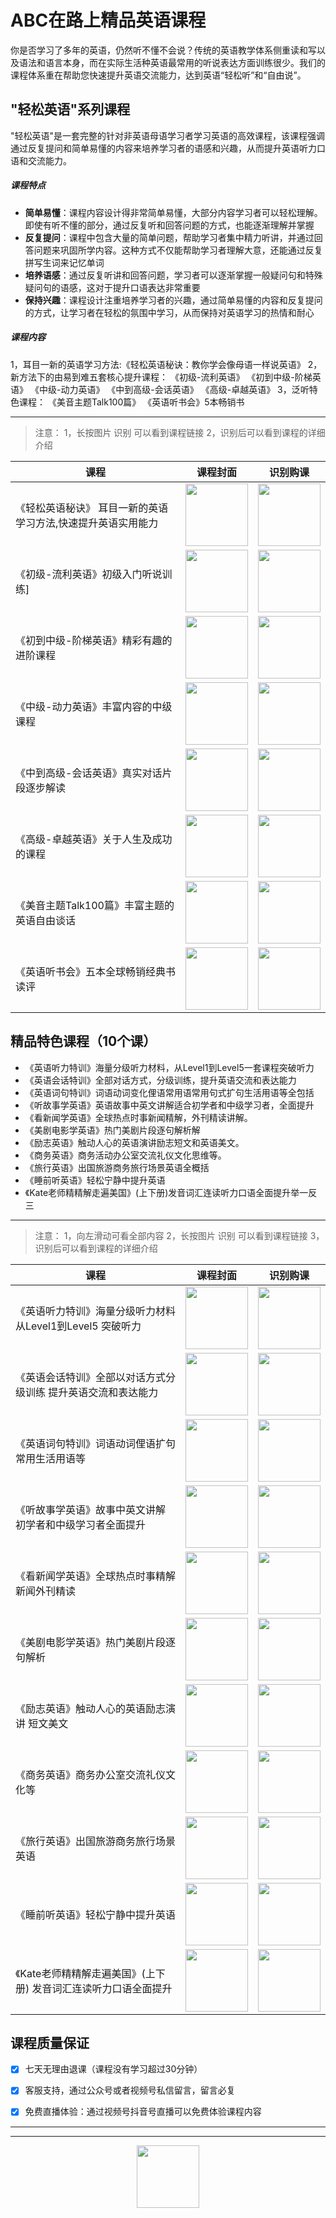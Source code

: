 <!--
**ABContheway/ABContheway** is a ✨ _special_ ✨ repository because its `README.md` (this file) appears on your GitHub profile.

Here are some ideas to get you started:

- 🔭 I’m currently working on ...
- 🌱 I’m currently learning ...
- 👯 I’m looking to collaborate on ...
- 🤔 I’m looking for help with ...
- 💬 Ask me about ...
- 📫 How to reach me: ...
- 😄 Pronouns: ...
- ⚡ Fun fact: ...
-->

# ABC在路上精品英语课程

你是否学习了多年的英语，仍然听不懂不会说？传统的英语教学体系侧重读和写以及语法和语言本身，而在实际生活种英语最常用的听说表达方面训练很少。我们的课程体系重在帮助您快速提升英语交流能力，达到英语“轻松听”和“自由说”。
## "轻松英语"系列课程
"轻松英语"是一套完整的针对非英语母语学习者学习英语的高效课程，该课程强调通过反复提问和简单易懂的内容来培养学习者的语感和兴趣，从而提升英语听力口语和交流能力‌。
#####  课程特点‌
- **简单易懂**‌：课程内容设计得非常简单易懂，大部分内容学习者可以轻松理解。即使有听不懂的部分，通过反复听和回答问题的方式，也能逐渐理解并掌握‌
- **反复提问**‌：课程中包含大量的简单问题，帮助学习者集中精力听讲，并通过回答问题来巩固所学内容。这种方式不仅能帮助学习者理解大意，还能通过反复拼写生词来记忆单词‌
- **培养语感**‌：通过反复听讲和回答问题，学习者可以逐渐掌握一般疑问句和特殊疑问句的语感，这对于提升口语表达非常重要‌
- **保持兴趣**‌：课程设计注重培养学习者的兴趣，通过简单易懂的内容和反复提问的方式，让学习者在轻松的氛围中学习，从而保持对英语学习的热情和耐心‌


#####  课程内容
1，耳目一新的英语学习方法:《轻松英语秘诀：教你学会像母语一样说英语》
2，新方法下的由易到难五套核心提升课程：
《初级-流利英语》
《初到中级-阶梯英语》
《中级-动力英语》
《中到高级-会话英语》
《高级-卓越英语》
3，泛听特色课程：
《美音主题Talk100篇》
《英语听书会》5本畅销书


---


> 注意：
1，长按图片 识别 可以看到课程链接
2，识别后可以看到课程的详细介绍



| 课程                                    | 课程封面                   |识别购课  |
| ------------------------------------------- | ---------------------- | ---------------------- | 
|《轻松英语秘诀》 耳目一新的英语学习方法,快速提升英语实用能力| <img src="https://mmecoa.qpic.cn/mmecoa_png/iaSSPqxcbRHPMEZCA2yDTY9ibBWXNgia6EgFvlAuLxk9zORyJaYTRHhrIWfmYWicE3fl1icElIn74l47YejDbvJX88w/640?wx_fmt=png&amp;from=appmsg" style="width: 100px;"> |<img src="https://mmecoa.qpic.cn/mmecoa_png/iaSSPqxcbRHO83ibAibCB692om0FjdKLFG3zhib5a2XL4BdKadJ2IpXWt5qaeIHZpe2tsyzZibJicmmjYdce8Cbib1rlg/640?wx_fmt=png&amp;from=appmsg" style="width: 100px;"> |
|《初级-流利英语》初级入门听说训练]| <img src="https://mmecoa.qpic.cn/mmecoa_jpg/iaSSPqxcbRHPMEZCA2yDTY9ibBWXNgia6EgmibUicjR9iaDq1DS4ZwWG4KpJ2QBGeSlSpcWb0XibYlmC2RCmwkmqxdBHg/640?wx_fmt=jpeg&amp;from=appmsg" style="width: 100px;"> | <img src="https://mmecoa.qpic.cn/mmecoa_png/iaSSPqxcbRHO83ibAibCB692om0FjdKLFG3RgicFlygalUjJq533WSdL63mGcrbZic1NQzEcFZ2OK5qEmWu189DrHPQ/640?wx_fmt=png&from=appmsg" style="width: 100px;"> |
|《初到中级-阶梯英语》精彩有趣的进阶课程| <img src="https://mmecoa.qpic.cn/mmecoa_jpg/iaSSPqxcbRHPMEZCA2yDTY9ibBWXNgia6EgFJPjJEUCKNyyLibZgcuiaBKK8gZ6Yn4UcCVXEZehTX6mTZgicavnugaQg/640?wx_fmt=jpeg&amp;from=appmsg" style="width: 100px;"> | <img src="https://mmecoa.qpic.cn/mmecoa_png/iaSSPqxcbRHO83ibAibCB692om0FjdKLFG31zqPEOjV1dJqrdHSp2CVjicHZ8T3srKJZPHkHTVCmNR1oskMl3NFvTg/640?wx_fmt=png&amp;from=appmsg" style="width: 100px;"> |
|《中级-动力英语》丰富内容的中级课程| <img src="https://mmecoa.qpic.cn/mmecoa_jpg/iaSSPqxcbRHPMEZCA2yDTY9ibBWXNgia6EgtiaUQsDaYJd16e6eYMV0VzvwIx91tKLUbDd7zYOEsUvgShiaBtuWJKNQ/640?wx_fmt=jpeg&amp;from=appmsg" style="width: 100px;"> | <img src="https://mmecoa.qpic.cn/mmecoa_png/iaSSPqxcbRHO83ibAibCB692om0FjdKLFG31zqPEOjV1dJqrdHSp2CVjicHZ8T3srKJZPHkHTVCmNR1oskMl3NFvTg/640?wx_fmt=png&amp;from=appmsg" style="width: 100px;"> |
|《中到高级-会话英语》真实对话片段逐步解读| <img src="https://mmecoa.qpic.cn/mmecoa_jpg/iaSSPqxcbRHPMEZCA2yDTY9ibBWXNgia6EgroFCZyDfcib5NnoktJk8YSibd4Ta9CIrQGRibRBNK5jL1LibibqDT1fTkpg/640?wx_fmt=jpeg&amp;from=appmsg" style="width: 100px;"> |<img src="https://mmecoa.qpic.cn/mmecoa_png/iaSSPqxcbRHO83ibAibCB692om0FjdKLFG3FQ1mDTvu7f1HpuO9hVA1yctV4vDxWLia4Xdyx8vRD3qKkK3dXBw9dww/640?wx_fmt=png&amp;from=appmsg" style="width: 100px;"> |
|《高级-卓越英语》关于人生及成功的课程| <img src="https://mmecoa.qpic.cn/mmecoa_jpg/iaSSPqxcbRHPMEZCA2yDTY9ibBWXNgia6EgictibS9lGyu5Mrc7LWicZA7ZOy3f50iaNHibpZxxUwv8P0VFULHbONxlF1w/640?wx_fmt=jpeg&amp;from=appmsg" style="width: 100px;"> |<img src="https://mmecoa.qpic.cn/mmecoa_png/iaSSPqxcbRHO83ibAibCB692om0FjdKLFG3yDTMqwfSp6Ceficq9hvRibTo7zTL94HS8ntGKtHSdD9lHgAz7kric2MXA/640?wx_fmt=png&amp;from=appmsg" style="width: 100px;"> |
|《美音主题Talk100篇》丰富主题的英语自由谈话| <img src="https://mmecoa.qpic.cn/mmecoa_jpg/iaSSPqxcbRHO83ibAibCB692om0FjdKLFG3pf5U097PQsvblPYCwqtefurV2MwgMMBTZrIjzlp5hfVyic0ibZacQY8g/640?wx_fmt=jpeg&amp;from=appmsg" style="width: 100px;"> |<img src="https://mmecoa.qpic.cn/mmecoa_png/iaSSPqxcbRHO83ibAibCB692om0FjdKLFG3tNvaiaBQPu2PBjOc7ibQ2Y3CF2s25NJR521Kq9hibHEiaib7ZCM705gb0dw/640?wx_fmt=png&amp;from=appmsg" style="width: 100px;"> |
|《英语听书会》五本全球畅销经典书读评| <img src="https://mmecoa.qpic.cn/mmecoa_jpg/iaSSPqxcbRHO83ibAibCB692om0FjdKLFG3AuOCXQt8vVGLDLFXiaTWJ4Fiaulrs2D90O1cevmh9jTG0JKTPVtMp3ibQ/640?wx_fmt=jpeg&amp;from=appmsg" style="width: 100px;"> |<img src="https://mmecoa.qpic.cn/mmecoa_png/iaSSPqxcbRHO83ibAibCB692om0FjdKLFG3c6ubhU9VQvg2XF6ngNgDibDBNnBwjvEicvibsZ2EsDcG5iceVfwbicMJD8Q/640?wx_fmt=png&amp;from=appmsg" style="width: 100px;"> |




##  精品特色课程（10个课）

- 《英语听力特训》海量分级听力材料，从Level1到Level5一套课程突破听力
- 《英语会话特训》全部对话方式，分级训练，提升英语交流和表达能力
- 《英语词句特训》词语动词变化俚语常用语常用句式扩句生活用语等全包括
- 《听故事学英语》英语故事中英文讲解适合初学者和中级学习者，全面提升
- 《看新闻学英语》全球热点时事新闻精解，外刊精读讲解。
- 《美剧电影学英语》热门美剧片段逐句解析解
- 《励志英语》触动人心的英语演讲励志短文和英语美文。
- 《商务英语》商务活动办公室交流礼仪文化思维等。
- 《旅行英语》出国旅游商务旅行场景英语全概括
- 《睡前听英语》轻松宁静中提升英语
- 《Kate老师精精解走遍美国》(上下册)发音词汇连读听力口语全面提升举一反三


---

> 注意：
1，向左滑动可看全部内容
2，长按图片 识别 可以看到课程链接
3，识别后可以看到课程的详细介绍


| 课程                                    | 课程封面                   |识别购课  |
| ------------------------- | ---------------------- | ---------------------- | 
|《英语听力特训》海量分级听力材料 从Level1到Level5 突破听力| <img src="https://mmecoa.qpic.cn/mmecoa_jpg/iaSSPqxcbRHO83ibAibCB692om0FjdKLFG3Jic7IwTdibewBAPHq8RCWcRNPv4iaicXjNJ5d06uVlZmNgIzskGiaRuA3nw/640?wx_fmt=jpeg&amp;from=appmsg" style="width: 100px;"> |<img src="https://mmecoa.qpic.cn/mmecoa_png/iaSSPqxcbRHO83ibAibCB692om0FjdKLFG3phqFKnmRErgqGbauvQMziaODwHGlYC81iakNvs2IicArxSytacZNu3NcA/640?wx_fmt=png&amp;from=appmsg" style="width: 100px;"> |
|《英语会话特训》全部以对话方式分级训练 提升英语交流和表达能力| <img src="https://mmecoa.qpic.cn/mmecoa_png/iaSSPqxcbRHO83ibAibCB692om0FjdKLFG35bb4Bu768ibPIXKCbS2fW102eTzicatG4E6YBVODIOoMQt4JicQhGpCSg/640?wx_fmt=png&amp;from=appmsg" style="width: 100px;"> |<img src="https://mmecoa.qpic.cn/mmecoa_png/iaSSPqxcbRHO83ibAibCB692om0FjdKLFG3zDu907wRG4wl8PdJ5VuJiblDUSgIwRTdEG5iaZjsGJRzkbNOTdEGDLIw/640?wx_fmt=png&amp;from=appmsg" style="width: 100px;"> |
|《英语词句特训》词语动词俚语扩句 常用生活用语等| <img src="https://mmecoa.qpic.cn/mmecoa_png/iaSSPqxcbRHO83ibAibCB692om0FjdKLFG398K4ylD8uodtTafORegbWt7a8Dc2P8sMrllOX63BzcxjM67CYhfKTw/640?wx_fmt=png&amp;from=appmsg" style="width: 100px;"> |<img src="https://mmecoa.qpic.cn/mmecoa_png/iaSSPqxcbRHO83ibAibCB692om0FjdKLFG3rsVdu2R9xdwYf4mn3JOl4UAasEud21ibVseUalf5jiaPcGrojOhW5iagQ/640?wx_fmt=png&amp;from=appmsg" style="width: 100px;"> |
|《听故事学英语》故事中英文讲解 初学者和中级学习者全面提升| <img src="https://mmecoa.qpic.cn/mmecoa_png/iaSSPqxcbRHO83ibAibCB692om0FjdKLFG3J30yjumavfyibrBNjaWtn6WIFib4EewazloZ9zbqceb8TmQU3K3bewCw/640?wx_fmt=png&amp;from=appmsg" style="width: 100px;"> |<img src="https://mmecoa.qpic.cn/mmecoa_png/iaSSPqxcbRHO83ibAibCB692om0FjdKLFG3DOPR7wCiclzl52lYricLpic3aicjNnDXmysv8KFWGg6C3twRZiagSvvdOjw/640?wx_fmt=png&amp;from=appmsg" style="width: 100px;"> |
|《看新闻学英语》全球热点时事精解 新闻外刊精读| <img src="https://mmecoa.qpic.cn/mmecoa_png/iaSSPqxcbRHO83ibAibCB692om0FjdKLFG3C6CEzWodHXeibsGZzYvVXzn3rhXWFIIzMwljOO0qtXN5icicdK3yuiblhg/640?wx_fmt=png&amp;from=appmsg" style="width: 100px;"> |<img src="https://mmecoa.qpic.cn/mmecoa_png/iaSSPqxcbRHO83ibAibCB692om0FjdKLFG3rZpJoomRDgd6vCe1Op5wlZ4ia46q9h34jq0QfyqknRfnydA2rDI7rMg/640?wx_fmt=png&amp;from=appmsg" style="width: 100px;"> |
|《美剧电影学英语》热门美剧片段逐句解析| <img src="https://mmecoa.qpic.cn/mmecoa_png/iaSSPqxcbRHO83ibAibCB692om0FjdKLFG3jqIvRVKXhE0EsiaQiciapeAMibjS91ic64F7GnvjePssk6iaHzAMKJphiaTYA/640?wx_fmt=png&amp;from=appmsg" style="width: 100px;"> |<img src="https://mmecoa.qpic.cn/mmecoa_png/iaSSPqxcbRHO83ibAibCB692om0FjdKLFG3HXMqC5YbhGZDbPI6sMbyCOicyjsuLyaQ63jsaLnMiagXbmqia0qC4lvTA/640?wx_fmt=png&amp;from=appmsg" style="width: 100px;"> |
|《励志英语》触动人心的英语励志演讲 短文美文| <img src="https://mmecoa.qpic.cn/mmecoa_png/iaSSPqxcbRHO83ibAibCB692om0FjdKLFG3tkeLHCMNEzoBg3TQ1ibsDhSegpeCqXBCMRMqdiboW0p3W9TmXZs4LKqQ/640?wx_fmt=png&amp;from=appmsg" style="width: 100px;"> |<img src="https://mmecoa.qpic.cn/mmecoa_png/iaSSPqxcbRHO83ibAibCB692om0FjdKLFG3RibZJ4K6mGHqiaiaGVAiaZDSCzdY7UzumYXWiaSWGB8Tako7gD0cfibYSK2Q/640?wx_fmt=png&amp;from=appmsg" style="width: 100px;"> |
|《商务英语》商务办公室交流礼仪文化等| <img src="https://mmecoa.qpic.cn/mmecoa_jpg/iaSSPqxcbRHO83ibAibCB692om0FjdKLFG3MyAHVmghKLQNb3fDwHPD7nJaO59Rfib4LjdiaIKGXAlmJ6LFN2aDiciaKw/640?wx_fmt=jpeg&amp;from=appmsg" style="width: 100px;"> |<img src="https://mmecoa.qpic.cn/mmecoa_png/iaSSPqxcbRHO83ibAibCB692om0FjdKLFG3cTRnAnlyZN3eeT6spiczsLZYOKdYpVjbuErKxIiaopbmedMD8VsHN8EA/640?wx_fmt=png&amp;from=appmsg" style="width: 100px;"> |
|《旅行英语》出国旅游商务旅行场景英语| <img src="https://mmecoa.qpic.cn/mmecoa_png/iaSSPqxcbRHO83ibAibCB692om0FjdKLFG3S41nAmtUZGbw20JhEySIiavB6K7f6e9KA5Jcl6qTQ9xl9MmjQtNP9AA/640?wx_fmt=png&amp;from=appmsg" style="width: 100px;"> |<img src="https://mmecoa.qpic.cn/mmecoa_png/iaSSPqxcbRHO83ibAibCB692om0FjdKLFG3a51sia08yAG09oqt3aHnNUW1wSUJKWBx3h6O9lUHuFyMze5o8JGTlgw/640?wx_fmt=png&amp;from=appmsg" style="width: 100px;"> |
|《睡前听英语》轻松宁静中提升英语| <img src="https://mmecoa.qpic.cn/mmecoa_jpg/iaSSPqxcbRHO83ibAibCB692om0FjdKLFG37FYnt6voWIHyQsduvHCgBDVxWTaxRibGPfjoL2Fga7xPoYpvN3C7Kvg/640?wx_fmt=jpeg&amp;from=appmsg" style="width: 100px;"> |<img src="https://mmecoa.qpic.cn/mmecoa_png/iaSSPqxcbRHO83ibAibCB692om0FjdKLFG3HfeG7FHicSIVQe7iaaOAREccAZia5P8DxfJTO3sL9rEKggOXILWpXEBjA/640?wx_fmt=png&amp;from=appmsg" style="width: 100px;"> |
|《Kate老师精精解走遍美国》(上下册)  发音词汇连读听力口语全面提升| <img src="https://mmecoa.qpic.cn/mmecoa_jpg/iaSSPqxcbRHO83ibAibCB692om0FjdKLFG3VMofib3C4PvR7CDyYlOQC0rmcpM5HKPoUkmzVISDZYDoQiaxPcG0cDvQ/640?wx_fmt=jpeg&amp;from=appmsg" style="width: 100px;"> |<img src="https://mmecoa.qpic.cn/mmecoa_png/iaSSPqxcbRHO83ibAibCB692om0FjdKLFG34b5ObRkeibavia28NkDqbgPzuHOcHlq5aEmsepmib5WNnpgP8ZhicxiarMg/640?wx_fmt=png&amp;from=appmsg" style="width: 100px;"> |


## 课程质量保证

- [x] 七天无理由退课（课程没有学习超过30分钟）
- [x] 客服支持，通过公众号或者视频号私信留言，留言必复
- [x] 免费直播体验：通过视频号抖音号直播可以免费体验课程内容



---



---

<center>
    <img src="https://mmecoa.qpic.cn/mmecoa_png/iaSSPqxcbRHO83ibAibCB692om0FjdKLFG3trIM5W22APLjicjPyqVguYGX6sza05v3sNg8X4qib9V9X5sWWtiaic0znQ/640?wx_fmt=png&from=appmsg" style="width: 100px;">
</center>


